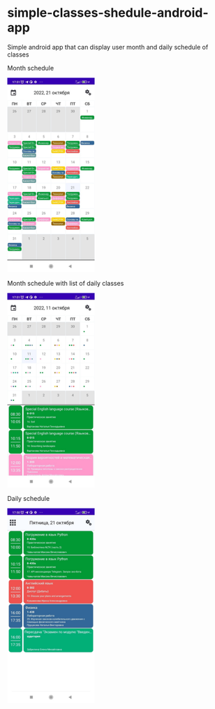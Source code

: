# simple-classes-shedule-android-app

Simple android app that can display user month and daily schedule of classes


Month schedule

[<img src="https://github.com/mikhail-moro/res/blob/main/month_schedule.jpg" width="200" />](./link/to/sql/file)

Month schedule with list of daily classes

[<img src="https://github.com/mikhail-moro/res/blob/main/month_schedule_with_raised_bottom_list.jpg" width="200" />](./link/to/sql/file)

Daily schedule

[<img src="https://github.com/mikhail-moro/res/blob/main/daily_schedule.jpg" width="200" />](./link/to/sql/file)
